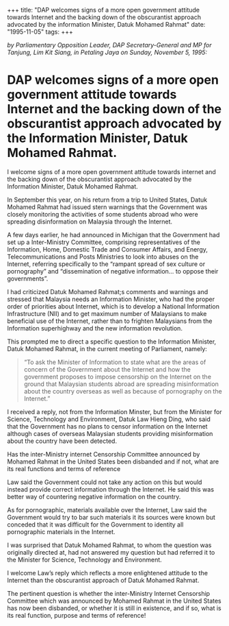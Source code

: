 +++ 
title: "DAP welcomes signs of a more open government attitude towards Internet and the backing down of the obscurantist approach advocated by the information Minister, Datuk Mohamed Rahmat"
date: "1995-11-05"
tags:
+++

_by Parliamentary Opposition Leader, DAP Secretary-General and MP for Tanjung, Lim Kit Siang, in Petaling Jaya on Sunday, November 5, 1995:_

# DAP welcomes signs of a more open government attitude towards Internet and the backing down of the obscurantist approach advocated by the Information Minister, Datuk Mohamed Rahmat.

I welcome signs of a more open government attitude towards internet and the backing down of the obscurantist approach advocated by the Information Minister, Datuk Mohamed Rahmat.</u>

In September this year, on his return from a trip to United States, Datuk Mohamed Rahmat had issued stern warnings that the Government was closely monitoring the activities of some students abroad who were spreading disinformation on Malaysia through the Internet.

A few days earlier, he had announced in Michigan that the Government had set up a Inter-Ministry Committee, comprising representatives of the Information, Home, Domestic Trade and Consumer Affairs, and Energy, Telecommunications and Posts Ministries to look into abuses on the Internet, referring specifically to the “rampant spread of sex culture or pornography” and “dissemination of negative information… to oppose their governments”.

I had criticized Datuk Mohamed Rahmat;s comments and warnings and stressed that Malaysia needs an Information Minister, who had the proper order of priorities about Internet, which is to develop a National Information Infrastructure (NII) and to get maximum number of Malaysians to make beneficial use of the Internet, rather than to frighten Malaysians from the Information superhighway and the new information revolution.

This prompted me to direct a specific question to the Information Minister, Datuk Mohamed Rahmat, in the current meeting of Parliament, namely:

<blockquote>“To ask the Minister of Information to state what are the areas of concern of the Government about the Internet and how the government proposes to impose censorship on the Internet on the ground that Malaysian students abroad are spreading misinformation about the country overseas as well as because of pornography on the Internet.”</blockquote>

I received a reply, not from the Information Minster, but from the Minister for Science, Technology and Environment, Datuk Law Hieng Ding, who said that the Government has no plans to censor information on the Internet although cases of overseas Malaysian students providing misinformation about the country have been detected.

Has the inter-Ministry internet Censorship Committee announced by Mohamed Rahmat in the United States been disbanded and if not, what are its real functions and terms of reference

Law said the Government could not take any action on this but would instead provide correct information through the Internet. He said this was better way of countering negative information on the country.

As for pornographic, materials available over the Internet, Law said the Government would try to bar such materials it its sources were known but conceded that it was difficult for the Government to identity all pornographic materials in the Internet.

I was surprised that Datuk Mohamed Rahmat, to whom the question was originally directed at, had not answered my question but had referred it to the Minister for Science, Technology and Environment.

I welcome Law’s reply which reflects a more enlightened attitude to the Internet than the obscurantist approach of Datuk Mohamed Rahmat.

The pertinent question is whether the inter-Ministry Internet Censorship Committee which was announced by Mohamed Rahmat in the United States has now been disbanded, or whether it is still in existence, and if so, what is its real function, purpose and terms of reference! 
